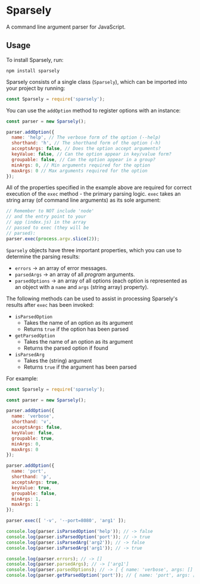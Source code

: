 # Sparsely

A command line argument parser for JavaScript. 

## Usage

To install Sparsely, run:

```
npm install sparsely
```

Sparsely consists of a single class (`Sparsely`), which can be imported
into your project by running:

```js
const Sparsely = require('sparsely');
```

You can use the `addOption` method to register options with an
instance:

```js
const parser = new Sparsely();

parser.addOption({
  name: 'help', // The verbose form of the option (--help)
  shorthand: 'h', // The shorthand form of the option (-h)
  acceptsArgs: false, // Does the option accept arguments?
  keyValue: false, // Can the option appear in key/value form?
  groupable: false, // Can the option appear in a group?
  minArgs: 0, // Min arguments required for the option
  maxArgs: 0 // Max arguments required for the option
});
```

All of the properties specified in the example above
are required for correct execution of the `exec` method -
the primary parsing logic. `exec` takes an string array (of 
command line arguments) as its sole argument:

```js
// Remember to NOT include 'node'
// and the entry point to your 
// app (index.js) in the array
// passed to exec (they will be
// parsed):
parser.exec(process.argv.slice(2));
```

`Sparsely` objects have three important properties, which you 
can use to determine the parsing results:

- `errors` -> an array of error messages.
- `parsedArgs` -> an array of all *program* arguments.
- `parsedOptions` -> an array of all options (each option 
is represented as an object with a `name` and `args` (string array) property).

The following methods can be used to assist in processing
Sparsely's results after `exec` has been invoked:

- `isParsedOption`
  - Takes the name of an option as its argument
  - Returns `true` if the option has been parsed
- `getParsedOption`
  - Takes the name of an option as its argument
  - Returns the parsed option if found
- `isParsedArg`
  - Takes the (string) argument
  - Returns `true` if the argument has been parsed

For example:

```js
const Sparsely = require('sparsely');

const parser = new Sparsely();

parser.addOption({
  name: 'verbose',
  shorthand: 'v',
  acceptsArgs: false,
  keyValue: false,
  groupable: true,
  minArgs: 0,
  maxArgs: 0
});

parser.addOption({
  name: 'port',
  shorthand: 'p',
  acceptsArgs: true,
  keyValue: true,
  groupable: false,
  minArgs: 1,
  maxArgs: 1
});

parser.exec([ '-v', '--port=8080', 'arg1' ]);

console.log(parser.isParsedOption('help')); // -> false
console.log(parser.isParsedOption('port')); // -> true
console.log(parser.isParsedArg('arg2')); // -> false
console.log(parser.isParsedArg('arg1')); // -> true

console.log(parser.errors); // -> []
console.log(parser.parsedArgs); // -> ['arg1']
console.log(parser.parsedOptions); // -> [ { name: 'verbose', args: [] }, { name: 'port', args: [ '8080' ] } ]
console.log(parser.getParsedOption('port')); // { name: 'port', args: [ '8080' ] }

```
